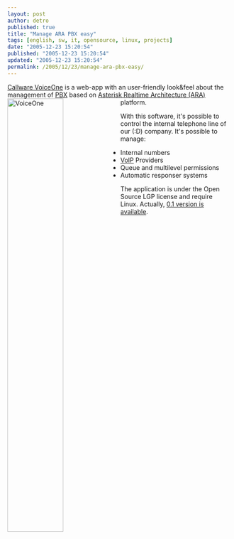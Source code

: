 ```yaml
---
layout: post
author: detro
published: true
title: "Manage ARA PBX easy"
tags: [english, sw, it, opensource, linux, projects]
date: "2005-12-23 15:20:54"
published: "2005-12-23 15:20:54"
updated: "2005-12-23 15:20:54"
permalink: /2005/12/23/manage-ara-pbx-easy/
---
```


<a href="http://www.voiceone.it/index.php">Callware VoiceOne</a> is a web-app with an user-friendly look&feel about the management of <a href="http://it.wikipedia.org/wiki/PBX">PBX</a> based on <a href="http://www.asterisk.org/">Asterisk Realtime Architecture (ARA)</a> platform.
<img align="left" style="width: 50%; height: 50%; " src="http://www.voiceone.it/admin//public/img/logo.gif" alt="VoiceOne" />

With this software, it's possible to control the internal telephone line of our (:D) company.
It's possible to manage:
<ul>
<li>Internal numbers</li>
<li><a href="http://it.wikipedia.org/wiki/Voip">VoIP</a> Providers</li>
<li>Queue and multilevel permissions</li>
<li>Automatic responser systems</li>
</ul>

The application is under the Open Source LGP license and require Linux.
Actually, <a href="http://www.voiceone.it/changelog/">0.1 version is available</a>.
